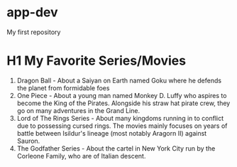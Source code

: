 # app-dev
My first repository
# H1 My Favorite Series/Movies
1. Dragon Ball - About a Saiyan on Earth named Goku where he defends the planet from formidable foes
2. One Piece - About a young man named Monkey D. Luffy who aspires to become the King of the Pirates. Alongside his straw hat pirate crew, they go on many adventures in the Grand Line.
4. Lord of The Rings Series - About many kingdoms running in to conflict due to possessing cursed rings. The movies mainly focuses on years of battle between Isildur's lineage (most notably Aragorn II) against Sauron.
5. The Godfather Series - About the cartel in New York City run by the Corleone Family, who are of Italian descent.
